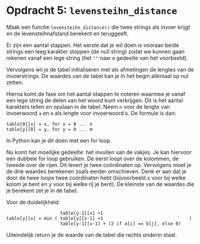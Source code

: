 # Opdracht 5: `levensteihn_distance`

Maak een functie `levensteihn_distance()` die twee strings als invoer krijgt en
de levensteihnafstand berekent en teruggeeft.

Er zijn een aantal stappen. Het eerste dat je wil doen is vooraan beide strings
een leeg karakter stoppen (de null string) zodat we kunnen gaan rekenen vanaf
een lege string (het `""` naar `m` gedeelte van het voorbeeld).

Vervolgens wil je de tabel initialiseren met als afmetingen de lengtes van de
invoerstrings. De waardes van de tabel kan je in het begin allemaal op nul
zetten.

Hierna komt de fase om het aantal stappen te noteren waarmee je vanaf een lege
string de delen van het woord kunt verkrijgen.  Dit is het aantal karakters
tellen en opslaan in de tabel. Neem `n` voor de lengte van invoerwoord `a` en
`m` als lengte voor invoerwoord `b`.  De formule is dan:

    table[0][x] = x, for x = 0 ... n
    table[y][0] = y, for y = 0 ... m

In Python kan je dit doen met een for loop.

Nu komt het moeilijke gedeelte: het invullen van de vakjes. Je kan hiervoor
een dubbele for loop gebruiken. De eerst loopt over de kolommen, de tweede over
de rijen. Dit levert je twee coördinaten op. Vervolgens moet je de drie waardes
berekenen zoals eerder omschreven. Denk er aan dat je door de twee loops twee
coördinaten hebt (bijvoorbeeld x voor bij welke kolom je bent en y voor bij
welke rij je bent). De kleinste van de waardes die je berekent zet je in de
tabel.

Voor de duidelijkheid:

                        table[y-1][x] +1
    table[y][x] = min ( table[y][x-1] +1                                )
                        table[y-1][x-1] + (2 if a[i] == b[j], else 0)

Uiteindelijk return je de waarde van de tabel die rechts onderin staat.
